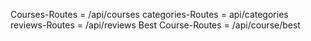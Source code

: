 Courses-Routes  = /api/courses
categories-Routes  = api/categories
reviews-Routes  = /api/reviews
Best Course-Routes  = /api/course/best

